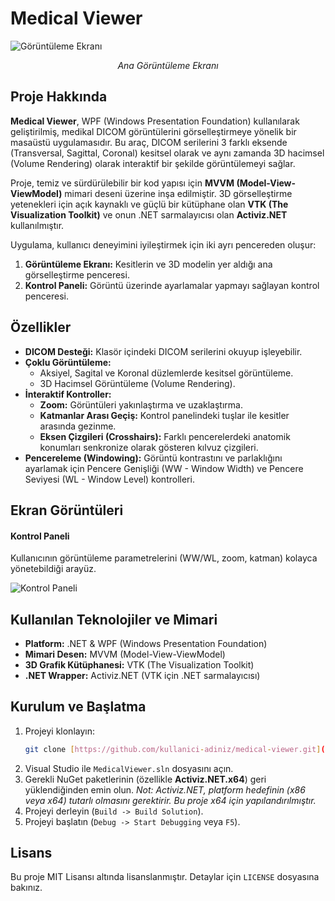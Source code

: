# Medical Viewer

![Görüntüleme Ekranı](https://github.com/user-attachments/assets/28b60a3b-741d-4768-a927-ef65f71984d2)
*<p align="center">Ana Görüntüleme Ekranı</p>*

## Proje Hakkında

**Medical Viewer**, WPF (Windows Presentation Foundation) kullanılarak geliştirilmiş, medikal DICOM görüntülerini görselleştirmeye yönelik bir masaüstü uygulamasıdır. Bu araç, DICOM serilerini 3 farklı eksende (Transversal, Sagittal, Coronal) kesitsel olarak ve aynı zamanda 3D hacimsel (Volume Rendering) olarak interaktif bir şekilde görüntülemeyi sağlar.

Proje, temiz ve sürdürülebilir bir kod yapısı için **MVVM (Model-View-ViewModel)** mimari deseni üzerine inşa edilmiştir. 3D görselleştirme yetenekleri için açık kaynaklı ve güçlü bir kütüphane olan **VTK (The Visualization Toolkit)** ve onun .NET sarmalayıcısı olan **Activiz.NET** kullanılmıştır.

Uygulama, kullanıcı deneyimini iyileştirmek için iki ayrı pencereden oluşur:
1.  **Görüntüleme Ekranı:** Kesitlerin ve 3D modelin yer aldığı ana görselleştirme penceresi.
2.  **Kontrol Paneli:** Görüntü üzerinde ayarlamalar yapmayı sağlayan kontrol penceresi.

## Özellikler

-   **DICOM Desteği:** Klasör içindeki DICOM serilerini okuyup işleyebilir.
-   **Çoklu Görüntüleme:**
    -   Aksiyel, Sagital ve Koronal düzlemlerde kesitsel görüntüleme.
    -   3D Hacimsel Görüntüleme (Volume Rendering).
-   **İnteraktif Kontroller:**
    -   **Zoom:** Görüntüleri yakınlaştırma ve uzaklaştırma.
    -   **Katmanlar Arası Geçiş:** Kontrol panelindeki tuşlar ile kesitler arasında gezinme.
    -   **Eksen Çizgileri (Crosshairs):** Farklı pencerelerdeki anatomik konumları senkronize olarak gösteren kılvuz çizgileri.
-   **Pencereleme (Windowing):** Görüntü kontrastını ve parlaklığını ayarlamak için Pencere Genişliği (WW - Window Width) ve Pencere Seviyesi (WL - Window Level) kontrolleri.

## Ekran Görüntüleri

#### Kontrol Paneli
Kullanıcının görüntüleme parametrelerini (WW/WL, zoom, katman) kolayca yönetebildiği arayüz.

![Kontrol Paneli](https://github.com/user-attachments/assets/803c8477-7f41-4699-899b-08473fb3b250)

## Kullanılan Teknolojiler ve Mimari

-   **Platform:** .NET & WPF (Windows Presentation Foundation)
-   **Mimari Desen:** MVVM (Model-View-ViewModel)
-   **3D Grafik Kütüphanesi:** VTK (The Visualization Toolkit)
-   **.NET Wrapper:** Activiz.NET (VTK için .NET sarmalayıcısı)

## Kurulum ve Başlatma

1.  Projeyi klonlayın:
    ```bash
    git clone [https://github.com/kullanici-adiniz/medical-viewer.git](https://github.com/kullanici-adiniz/medical-viewer.git)
    ```
2.  Visual Studio ile `MedicalViewer.sln` dosyasını açın.
3.  Gerekli NuGet paketlerinin (özellikle **Activiz.NET.x64**) geri yüklendiğinden emin olun.
    *Not: Activiz.NET, platform hedefinin (x86 veya x64) tutarlı olmasını gerektirir. Bu proje x64 için yapılandırılmıştır.*
4.  Projeyi derleyin (`Build -> Build Solution`).
5.  Projeyi başlatın (`Debug -> Start Debugging` veya `F5`).

## Lisans

Bu proje MIT Lisansı altında lisanslanmıştır. Detaylar için `LICENSE` dosyasına bakınız.
